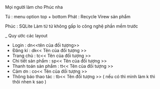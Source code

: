 Mọi người làm cho Phúc nha 

Tú : menu option top + bottom 
Phát : Recycle Virew sản phẩm 

Phúc : SQLite 
Làm từ từ không gấp lo công nghệ phần mềm trước 


_ Quy ước các layout 
  + Login : dn<<tên của đối tượng>> 
  + Đăng kí : dk<< Tên của đối tượng >>
  + Trang chủ : tc<< Tên của đối tượng >>
  + Chi tiết sản phẩm : sp<< Tên của đối tượng >>
  + Thanh toán sản phẩm : tt<< Tên của đối tượng >>
  + Cảm ơn : co<< Tên của đối tượng >>
  + Thông báo thao tác : tb<< Tên đối tượng >> ( nếu có thì mình làm k thì thôi nhen k sao )
